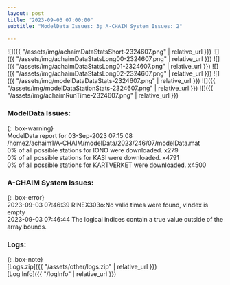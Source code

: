 ```yaml
---
layout: post
title: "2023-09-03 07:00:00"
subtitle: "ModelData Issues: 3; A-CHAIM System Issues: 2"

---
```


![]({{ "/assets/img/achaimDataStatsShort-2324607.png" | relative_url }})
![]({{ "/assets/img/achaimDataStatsLong00-2324607.png" | relative_url }})
![]({{ "/assets/img/achaimDataStatsLong01-2324607.png" | relative_url }})
![]({{ "/assets/img/achaimDataStatsLong02-2324607.png" | relative_url }})
![]({{ "/assets/img/modelDataDataStats-2324607.png" | relative_url }})
![]({{ "/assets/img/modelDataStationStats-2324607.png" | relative_url }})
![]({{ "/assets/img/achaimRunTime-2324607.png" | relative_url }})


### ModelData Issues:  
  
{: .box-warning}  
 ModelData report for 03-Sep-2023 07:15:08   
 /home2/achaim1/A-CHAIM/modelData/2023/246/07/modelData.mat   
 0% of all possible stations for IONO were downloaded. x279   
 0% of all possible stations for KASI were downloaded. x4791   
 0% of all possible stations for KARTVERKET were downloaded. x4500   
  
### A-CHAIM System Issues:  
  
{: .box-error}  
2023-09-03 07:46:39 RINEX303o:No valid times were found, vIndex is empty  
2023-09-03 07:46:44 The logical indices contain a true value outside of the array bounds.  

### Logs:  
  
{: .box-note}  
[Logs.zip]({{ "/assets/other/logs.zip" | relative_url }})  
[Log Info]({{ "/logInfo" | relative_url }})  
